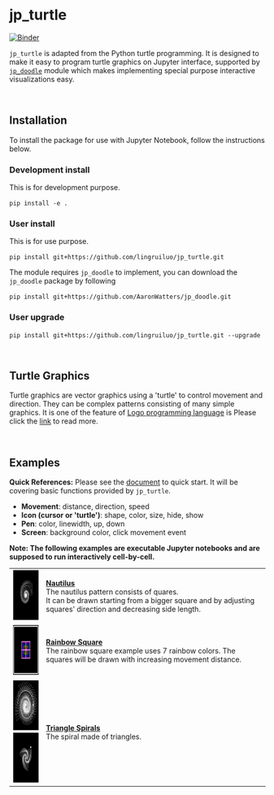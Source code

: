 # jp_turtle

[![Binder](https://mybinder.org/badge_logo.svg)](https://mybinder.org/v2/gh/lingruiluo/jp_turtle/master)

`jp_turtle` is adapted from the Python turtle programming. It is designed to make it easy to program turtle graphics on Jupyter interface, supported by [`jp_doodle`](https://github.com/AaronWatters/jp_doodle) module which makes implementing special purpose interactive visualizations easy.

<br>

## Installation

To install the package for use with Jupyter Notebook, follow the instructions below.

### Development install

This is for development purpose.

```
pip install -e .
```

### User install

This is for use purpose.

```
pip install git+https://github.com/lingruiluo/jp_turtle.git
```
The module requires `jp_doodle` to implement, you can download the `jp_doodle` package by following
```
pip install git+https://github.com/AaronWatters/jp_doodle.git
```

### User upgrade

```
pip install git+https://github.com/lingruiluo/jp_turtle.git --upgrade
```

<br>

## Turtle Graphics

Turtle graphics are vector graphics using a 'turtle' to control movement and direction. They can be complex patterns consisting of many simple graphics. It is one of the feature of [Logo programming language](https://en.wikipedia.org/wiki/Logo_(programming_language)#Turtle_and_graphics) is Please click the [link](https://en.wikipedia.org/wiki/Turtle_graphics) to read more.

<br>

## Examples

**Quick References:** Please see the [document](https://github.com/lingruiluo/jp_turtle/blob/master/notebooks/jp_turtle%20quick%20reference.ipynb) to quick start. It will be covering basic functions provided by `jp_turtle`.  
- **Movement**: distance, direction, speed  
- **Icon (cursor or 'turtle')**: shape, color, size, hide, show 
- **Pen**: color, linewidth, up, down
- **Screen**: background color, click movement event  

**Note: The following examples are executable Jupyter notebooks and are supposed to run interactively cell-by-cell.**

|||        
| - | - |   
|<img src="/pics/nautilus.png" width="100" height="100" />| **[Nautilus](https://github.com/lingruiluo/jp_turtle/blob/master/notebooks/Nautilus%20example.ipynb)**<br>The nautilus pattern consists of quares.<br> It can be drawn starting from a bigger square and by adjusting squares' direction and decreasing side length.|
|<img src="/pics/rainbow square.png" width="100" height="100" />| **[Rainbow Square](https://github.com/lingruiluo/jp_turtle/blob/master/notebooks/Drawing%20Graphics.ipynb)**<br>The rainbow square example uses 7 rainbow colors. The squares will be drawn with increasing movement distance.|  
|<img src="/pics/tri_spiral1.png" width="100" height="100" /><br><img src="/pics/tri_spiral2.png" width="100" height="100" />|**[Triangle Spirals](https://github.com/lingruiluo/jp_turtle/blob/master/notebooks/Triangle%20Spiral.ipynb)**<br>The spiral made of triangles.|
